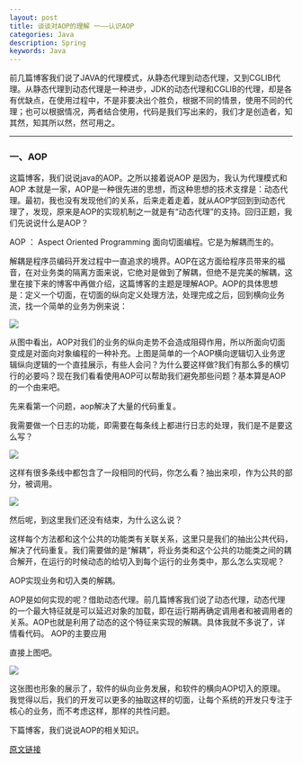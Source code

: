 ```yaml
---
layout: post
title: 谈谈对AOP的理解 一——认识AOP
categories: Java
description: Spring
keywords: Java
---
```


 前几篇博客我们说了JAVA的代理模式，从静态代理到动态代理，又到CGLIB代理。从静态代理到动态代理是一种进步，JDK的动态代理和CGLIB的代理，却是各有优缺点，在使用过程中，不是非要决出个胜负，根据不同的情景，使用不同的代理；也可以根据情况，两者结合使用，代码是我们写出来的，我们才是创造者，知其然，知其所以然，然可用之。
***
### 一、AOP

这篇博客，我们说说java的AOP。之所以接着说AOP 是因为，我认为代理模式和AOP 本就是一家，AOP是一种很先进的思想，而这种思想的技术支撑是：动态代理。最初，我也没有发现他们的关系，后来走着走着，就从AOP学回到到动态代理了，发现，原来是AOP的实现机制之一就是有“动态代理”的支持。回归正题，我们先说说什么是AOP？

AOP ： Aspect Oriented Programming  面向切面编程。它是为解耦而生的。

解耦是程序员编码开发过程中一直追求的境界。AOP在这方面给程序员带来的福音，在对业务类的隔离方面来说，它绝对是做到了解耦，但绝不是完美的解耦，这里在接下来的博客中再做介绍，这篇博客的主题是理解AOP。AOP的具体思想是：定义一个切面，在切面的纵向定义处理方法，处理完成之后，回到横向业务流，找一个简单的业务为例来说：

![](https://xflovemoney.github.io/images/blog/20150530122535175.png)

从图中看出，AOP对我们的业务的纵向走势不会造成阻碍作用，所以所面向切面变成是对面向对象编程的一种补充。上图是简单的一个AOP横向逻辑切入业务逻辑纵向逻辑的一个直挂展示，有些人会问？为什么要这样做?我们有那么多的横切行的必要吗？现在我们看看使用AOP可以帮助我们避免那些问题？基本算是AOP的一个由来吧。

先来看第一个问题，aop解决了大量的代码重复。

我需要做一个日志的功能，即需要在每条线上都进行日志的处理，我们是不是要这么写？

![](https://xflovemoney.github.io/images/blog/20150530123237421.png)

这样有很多条线中都包含了一段相同的代码，你怎么看？抽出来呗，作为公共的部分，被调用。

![](https://xflovemoney.github.io/images/blog/20150530123349758-2.png)

然后呢，到这里我们还没有结束，为什么这么说？

这样每个方法都和这个公共的功能类有关联关系，这里只是我们的抽出公共代码，解决了代码重复。我们需要做的是“解耦”，将业务类和这个公共的功能类之间的耦合解开，在运行的时候动态的给切入到每个运行的业务类中，那么怎么实现呢？

AOP实现业务和切入类的解耦。

AOP是如何实现的呢？借助动态代理。前几篇博客我们说了动态代理，动态代理的一个最大特征就是可以延迟对象的加载，即在运行期再确定调用者和被调用者的关系。AOP也就是利用了动态的这个特征来实现的解耦。具体我就不多说了，详情看代码。
AOP的主要应用

直接上图吧。

![](https://xflovemoney.github.io/images/blog/20150530153758462.png)

这张图也形象的展示了，软件的纵向业务发展，和软件的横向AOP切入的原理。我觉得以后，我们的开发可以更多的抽取这样的切面，让每个系统的开发只专注于核心的业务，而不考虑这样，那样的共性问题。

下篇博客，我们说说AOP的相关知识。

 [原文链接](http://blog.csdn.net/wangyongxia921/article/details/46272813)



